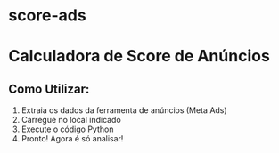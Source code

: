 # score-ads

# Calculadora de Score de Anúncios

## Como Utilizar:

1. Extraia os dados da ferramenta de anúncios (Meta Ads)
2. Carregue no local indicado
3. Execute o código Python
4. Pronto! Agora é só analisar!

